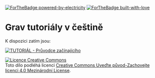 [![ForTheBadge powered-by-electricity](http://ForTheBadge.com/images/badges/powered-by-electricity.svg)](https://github.com/svatas/grav_tutor_cz) [![ForTheBadge built-with-love](http://ForTheBadge.com/images/badges/built-with-love.svg)](https://github.com/svatas/grav_tutor_cz)


# Grav tutoriály v češtině

K dispozici zatím jsou:

[![TUTORIÁL - Průvodce začínajícího](https://img.shields.io/badge/TUTORIÁL-Průvodce_začínajícího-2ea44f?style=for-the-badge)](https://github.com/svatas/grav_tutor_cz/wiki/Pr%C5%AFvodce-za%C4%8D%C3%ADnaj%C3%ADc%C3%ADho)

<a rel="license" href="http://creativecommons.org/licenses/by-sa/4.0/"><img alt="Licence Creative Commons" style="border-width:0" src="https://i.creativecommons.org/l/by-sa/4.0/88x31.png" /></a><br />Toto dílo podléhá licenci <a rel="license" href="http://creativecommons.org/licenses/by-sa/4.0/">Creative Commons Uveďte původ-Zachovejte licenci 4.0 Mezinárodní License</a>.
